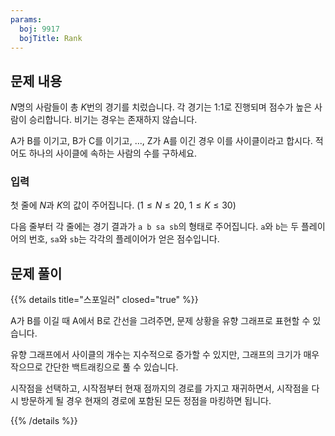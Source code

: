 ```yaml
---
params:
  boj: 9917
  bojTitle: Rank
---
```


## 문제 내용

$N$명의 사람들이 총 $K$번의 경기를 치렀습니다. 각 경기는 1:1로 진행되며 점수가 높은 사람이 승리합니다. 비기는 경우는 존재하지 않습니다.

A가 B를 이기고, B가 C를 이기고, ..., Z가 A를 이긴 경우 이를 사이클이라고 합시다. 적어도 하나의 사이클에 속하는 사람의 수를 구하세요.

### 입력

첫 줄에 $N$과 $K$의 값이 주어집니다. ($1 \le N \le 20$, $1 \le K \le 30$)

다음 줄부터 각 줄에는 경기 결과가 `a b sa sb`의 형태로 주어집니다. `a`와 `b`는 두 플레이어의 번호, `sa`와 `sb`는 각각의 플레이어가 얻은 점수입니다.

## 문제 풀이

{{% details title="스포일러" closed="true" %}}

A가 B를 이길 때 A에서 B로 간선을 그려주면, 문제 상황을 유향 그래프로 표현할 수 있습니다.

유향 그래프에서 사이클의 개수는 지수적으로 증가할 수 있지만, 그래프의 크기가 매우 작으므로 간단한 백트래킹으로 풀 수 있습니다.

시작점을 선택하고, 시작점부터 현재 점까지의 경로를 가지고 재귀하면서, 시작점을 다시 방문하게 될 경우 현재의 경로에 포함된 모든 정점을 마킹하면 됩니다.

{{% /details %}}
